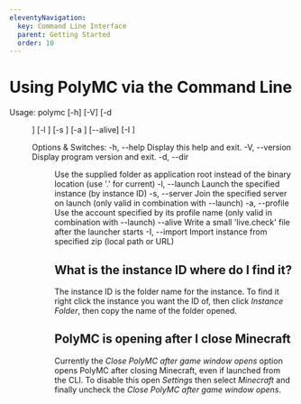 ```yaml
---
eleventyNavigation:
  key: Command Line Interface
  parent: Getting Started
  order: 10
---
```


# Using PolyMC via the Command Line

Usage: polymc [-h] [-V] [-d <dir>] [-l <launch>] [-s <server>] [-a <profile>] [--alive] [-I <import>]

Options & Switches:
  -h, --help            Display this help and exit.
  -V, --version         Display program version and exit.
  -d, --dir <dir>       Use the supplied folder as application root instead of the binary location (use '.' for current)
  -l, --launch <launch> Launch the specified instance (by instance ID)
  -s, --server <server> Join the specified server on launch (only valid in combination with --launch)
  -a, --profile <profile> Use the account specified by its profile name (only valid in combination with --launch)
  --alive               Write a small 'live.check' file after the launcher starts
  -I, --import <import> Import instance from specified zip (local path or URL)
  
  ## What is the instance ID where do I find it?
  
  The instance ID is the folder name for the instance.
  To find it right click the instance you want the ID of, then click *Instance Folder*, then copy the name of the folder opened.
  
  ## PolyMC is opening after I close Minecraft
  
  Currently the *Close PolyMC after game window opens* option opens PolyMC after closing Minecraft, even if launched from the CLI.
  To disable this open *Settings* then select *Minecraft* and finally uncheck the *Close PolyMC after game window opens*.
